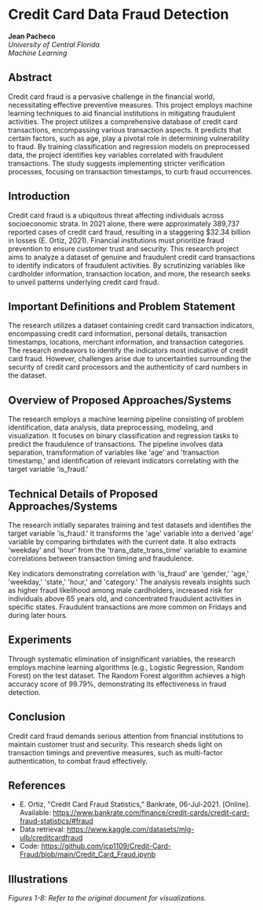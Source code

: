 # Credit Card Data Fraud Detection

**Jean Pacheco**  
*University of Central Florida*  
*Machine Learning*  

## Abstract

Credit card fraud is a pervasive challenge in the financial world, necessitating effective preventive measures. This project employs machine learning techniques to aid financial institutions in mitigating fraudulent activities. The project utilizes a comprehensive database of credit card transactions, encompassing various transaction aspects. It predicts that certain factors, such as age, play a pivotal role in determining vulnerability to fraud. By training classification and regression models on preprocessed data, the project identifies key variables correlated with fraudulent transactions. The study suggests implementing stricter verification processes, focusing on transaction timestamps, to curb fraud occurrences.

## Introduction

Credit card fraud is a ubiquitous threat affecting individuals across socioeconomic strata. In 2021 alone, there were approximately 389,737 reported cases of credit card fraud, resulting in a staggering $32.34 billion in losses (E. Ortiz, 2021). Financial institutions must prioritize fraud prevention to ensure customer trust and security. This research project aims to analyze a dataset of genuine and fraudulent credit card transactions to identify indicators of fraudulent activities. By scrutinizing variables like cardholder information, transaction location, and more, the research seeks to unveil patterns underlying credit card fraud.

## Important Definitions and Problem Statement

The research utilizes a dataset containing credit card transaction indicators, encompassing credit card information, personal details, transaction timestamps, locations, merchant information, and transaction categories. The research endeavors to identify the indicators most indicative of credit card fraud. However, challenges arise due to uncertainties surrounding the security of credit card processors and the authenticity of card numbers in the dataset.

## Overview of Proposed Approaches/Systems

The research employs a machine learning pipeline consisting of problem identification, data analysis, data preprocessing, modeling, and visualization. It focuses on binary classification and regression tasks to predict the fraudulence of transactions. The pipeline involves data separation, transformation of variables like 'age' and 'transaction timestamp,' and identification of relevant indicators correlating with the target variable 'is_fraud.'

## Technical Details of Proposed Approaches/Systems

The research initially separates training and test datasets and identifies the target variable 'is_fraud.' It transforms the 'age' variable into a derived 'age' variable by comparing birthdates with the current date. It also extracts 'weekday' and 'hour' from the 'trans_date_trans_time' variable to examine correlations between transaction timing and fraudulence.

Key indicators demonstrating correlation with 'is_fraud' are 'gender,' 'age,' 'weekday,' 'state,' 'hour,' and 'category.' The analysis reveals insights such as higher fraud likelihood among male cardholders, increased risk for individuals above 65 years old, and concentrated fraudulent activities in specific states. Fraudulent transactions are more common on Fridays and during later hours.

## Experiments

Through systematic elimination of insignificant variables, the research employs machine learning algorithms (e.g., Logistic Regression, Random Forest) on the test dataset. The Random Forest algorithm achieves a high accuracy score of 99.79%, demonstrating its effectiveness in fraud detection.

## Conclusion

Credit card fraud demands serious attention from financial institutions to maintain customer trust and security. This research sheds light on transaction timings and preventive measures, such as multi-factor authentication, to combat fraud effectively.

## References

- E. Ortiz, "Credit Card Fraud Statistics," Bankrate, 06-Jul-2021. [Online]. Available: https://www.bankrate.com/finance/credit-cards/credit-card-fraud-statistics/#fraud
- Data retrieval: https://www.kaggle.com/datasets/mlg-ulb/creditcardfraud
- Code: https://github.com/jcp1109/Credit-Card-Fraud/blob/main/Credit_Card_Fraud.ipynb

## Illustrations

*Figures 1-8: Refer to the original document for visualizations.*
